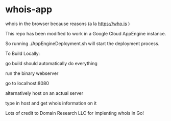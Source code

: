 # whois-app

whois in the browser because reasons
(a la https://who.is )

This repo has been modified to work in a Google Cloud AppEngine instance.

So running ./AppEngineDeployment.sh will start the deployment process.

To Build Locally:

go build should automatically do everything

run the binary webserver

go to localhost:8080

alternatively host on an actual server

type in host and get whois information on it

Lots of credit to Domain Research LLC for implenting whois in Go!
